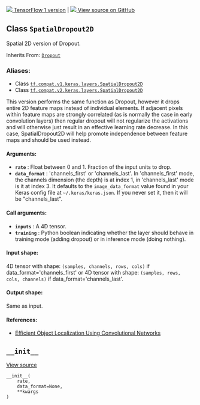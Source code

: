 [ ![](https://tensorflow.google.cn/images/tf_logo_32px.png) TensorFlow 1
version](/versions/r1.15/api_docs/python/tf/keras/layers/SpatialDropout2D) |
[ ![](https://tensorflow.google.cn/images/GitHub-Mark-32px.png) View source on
GitHub
](https://github.com/tensorflow/tensorflow/blob/r2.0/tensorflow/python/keras/layers/core.py#L225-L280)  
  
  
## Class `SpatialDropout2D`

Spatial 2D version of Dropout.

Inherits From:
[`Dropout`](https://tensorflow.google.cn/api_docs/python/tf/keras/layers/Dropout)

### Aliases:

  * Class [`tf.compat.v1.keras.layers.SpatialDropout2D`](/api_docs/python/tf/keras/layers/SpatialDropout2D)
  * Class [`tf.compat.v2.keras.layers.SpatialDropout2D`](/api_docs/python/tf/keras/layers/SpatialDropout2D)

This version performs the same function as Dropout, however it drops entire 2D
feature maps instead of individual elements. If adjacent pixels within feature
maps are strongly correlated (as is normally the case in early convolution
layers) then regular dropout will not regularize the activations and will
otherwise just result in an effective learning rate decrease. In this case,
SpatialDropout2D will help promote independence between feature maps and
should be used instead.

#### Arguments:

  * **`rate`** : Float between 0 and 1. Fraction of the input units to drop.
  * **`data_format`** : 'channels_first' or 'channels_last'. In 'channels_first' mode, the channels dimension (the depth) is at index 1, in 'channels_last' mode is it at index 3. It defaults to the `image_data_format` value found in your Keras config file at `~/.keras/keras.json`. If you never set it, then it will be "channels_last".

#### Call arguments:

  * **`inputs`** : A 4D tensor.
  * **`training`** : Python boolean indicating whether the layer should behave in training mode (adding dropout) or in inference mode (doing nothing).

#### Input shape:

4D tensor with shape: `(samples, channels, rows, cols)` if
data_format='channels_first' or 4D tensor with shape: `(samples, rows, cols,
channels)` if data_format='channels_last'.

#### Output shape:

Same as input.

#### References:

  * [Efficient Object Localization Using Convolutional Networks](https://arxiv.org/abs/1411.4280)

## `__init__`

[View
source](https://github.com/tensorflow/tensorflow/blob/r2.0/tensorflow/python/keras/layers/core.py#L265-L273)

    
    
    __init__(
        rate,
        data_format=None,
        **kwargs
    )
    

